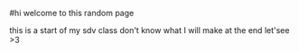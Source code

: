 #hi welcome to this random page

this is a start of my sdv class
don't know what I will make at the end
let'see >3